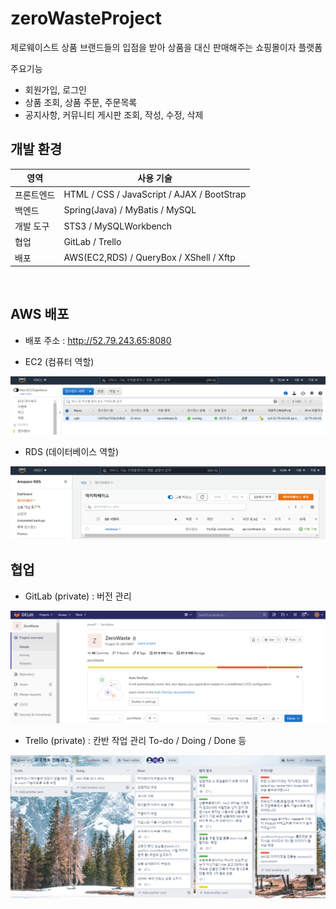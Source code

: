 # zeroWasteProject
제로웨이스트 상품 브랜드들의 입점을 받아 상품을 대신 판매해주는 쇼핑몰이자 플랫폼

주요기능
- 회원가입, 로그인
- 상품 조회, 상품 주문, 주문목록
- 공지사항, 커뮤니티 게시판 조회, 작성, 수정, 삭제



## 개발 환경

| 영역 | 사용 기술 |
| ------ | ------ |
| 프론트엔드 | HTML / CSS / JavaScript / AJAX / BootStrap |
| 백엔드 | Spring(Java) / MyBatis / MySQL |
| 개발 도구 | STS3 / MySQLWorkbench |
| 협업 | GitLab / Trello |
| 배포 | AWS(EC2,RDS) / QueryBox / XShell / Xftp |

<br>

## AWS 배포
- 배포 주소 : http://52.79.243.65:8080

- EC2 (컴퓨터 역할)
<img src="https://github.com/ladybird17/zeroWasteProject/blob/master/ec2.PNG">

- RDS (데이터베이스 역할)
<img src="https://github.com/ladybird17/zeroWasteProject/blob/master/rds.PNG">

<br>

## 협업
- GitLab (private) : 버전 관리
<img src="https://github.com/ladybird17/zeroWasteProject/blob/master/gitlab.PNG">

- Trello (private) : 칸반 작업 관리 To-do / Doing / Done 등
<img src="https://github.com/ladybird17/zeroWasteProject/blob/master/trello.PNG">
